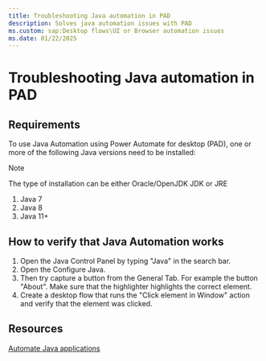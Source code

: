```yaml
---
title: Troubleshooting Java automation in PAD
description: Solves java automation issues with PAD
ms.custom: sap:Desktop flows\UI or Browser automation issues
ms.date: 01/22/2025
---
```


# Troubleshooting Java automation in PAD

## Requirements

To use Java Automation using Power Automate for desktop (PAD), one or more of the following Java versions need to be installed:

> [!NOTE]
> The type of installation can be either Oracle/OpenJDK JDK or JRE

1. Java 7
1. Java 8
1. Java 11+

## How to verify that Java Automation works

1. Open the Java Control Panel by typing "Java" in the search bar.
1. Open the Configure Java.
1. Then try capture a button from the General Tab. For example the button "About". Make sure that the highlighter highlights the correct element.
1. Create a desktop flow that runs the "Click element in Window" action and verify that the element was clicked.

## Resources

[Automate Java applications](https://learn.microsoft.com/power-automate/desktop-flows/how-to/java)
